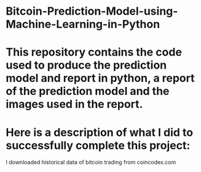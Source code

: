 # Bitcoin-Prediction-Model-using-Machine-Learning-in-Python
# This repository contains the code used to produce the prediction model and report in python, a report of the prediction model and the images used in the report.
# Here is a description of what I did to successfully complete this project:
I downloaded historical data of bitcoin trading from coincodex.com
